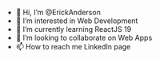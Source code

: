 - 👋 Hi, I’m @ErickAnderson
- 👀 I’m interested in Web Development
- 🌱 I’m currently learning ReactJS 19
- 💞️ I’m looking to collaborate on Web Apps
- 📫 How to reach me LinkedIn page

<!---
ErickAnderson/ErickAnderson is a ✨ special ✨ repository because its `README.md` (this file) appears on your GitHub profile.
You can click the Preview link to take a look at your changes.
--->
